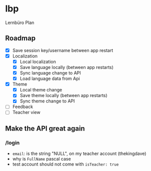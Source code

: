 # lbp

Lernbüro Plan

## Roadmap
* [x] Save session key/username between app restart
* [x] Localization
    * [x] Local localization
    * [x] Save language locally (between app restarts)
    * [x] Sync language change to API
    * [x] Load language data from Api 
* [x] Theme
    * [x] Local theme change
    * [x] Save theme locally (between app restarts)
    * [x] Sync theme change to API
* [ ] Feedback
* [ ] Teacher view 

## Make the API great again

### /login
* `email`: is the string "NULL", on my teacher account (thekingdave)
* why is `FullName` pascal case
* test account should not come with `isTeacher: true`
